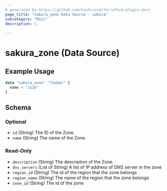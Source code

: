 ```yaml
---
# generated by https://github.com/hashicorp/terraform-plugin-docs
page_title: "sakura_zone Data Source - sakura"
subcategory: "Misc"
description: |-
  
---
```


# sakura_zone (Data Source)



## Example Usage

```terraform
data "sakura_zone" "foobar" {
  name = "is1b"
}
```

<!-- schema generated by tfplugindocs -->
## Schema

### Optional

- `id` (String) The ID of the Zone.
- `name` (String) The name of the Zone.

### Read-Only

- `description` (String) The description of the Zone.
- `dns_servers` (List of String) A list of IP address of DNS server in the zone
- `region_id` (String) The id of the region that the zone belongs
- `region_name` (String) The name of the region that the zone belongs
- `zone_id` (String) The id of the zone
